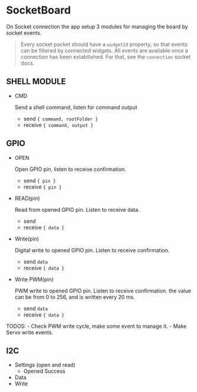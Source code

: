# SocketBoard

On Socket connection the app setup 3 modules for managing the board by socket events.
> Every socket packet should have a `widgetId` property, so that events can be filtered by connected widgets.
> All events are available once a connection has been extabilished. For that, see the `connection` socket docs.


## SHELL MODULE
  - CMD
    
    Send a shell command, listen for command output
    - send    `{ command, rootFolder }`
    - receive `{ command, output }`

## GPIO
  - OPEN

    Open GPIO pin, listen to receive confirmation.
    - send    `{ pin }`
    - receive `{ pin }`
  - READ(pin)
  
    Read from opened GPIO pin. Listen to receive data.
    - send
    - receive `{ data }`
  - Write(pin)
    
    Digital write to opened GPIO pin. Listen to receive confirmation.
    - send `data`
    - receive `{ data }`

    
  - Write PWM(pin)
    
    PWM write to opened GPIO pin. Listen to receive confirmation.
    the value can be from 0 to 256, and is written every 20 ms.
    - send `data`
    - receive `{ data }`

  TODOS: 
    - Check PWM write cycle, make some event to manage it.
    - Make Servo write events.

## I2C
  - Settings (open and read)
    - Opened Success
  - Data
  - Write
